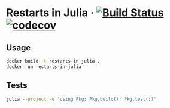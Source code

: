 # Restarts in Julia &middot; [![Build Status](https://travis-ci.com/oddeirikigland/restarts-in-julia.svg?token=6gJVcypVU35zRus34A9v&branch=master)](https://travis-ci.com/oddeirikigland/restarts-in-julia) [![codecov](https://codecov.io/gh/oddeirikigland/restarts-in-julia/branch/master/graph/badge.svg?token=O88B2VUJPW)](https://codecov.io/gh/oddeirikigland/restarts-in-julia)

## Usage

```bash
docker build -t restarts-in-julia .
docker run restarts-in-julia
```

## Tests

```bash
julia --project -e 'using Pkg; Pkg.build(); Pkg.test(;)'
```
